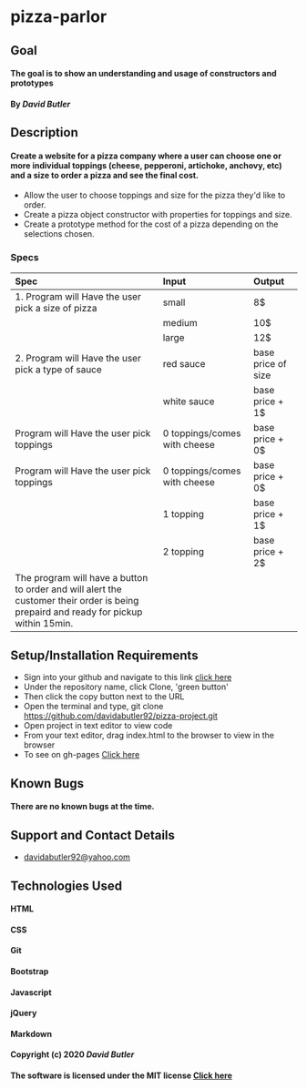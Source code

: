 # pizza-parlor
## Goal 

#### The goal is to show an understanding and usage of constructors and prototypes 
#### By _**David Butler**_

## Description
#### Create a website for a pizza company where a user can choose one or more individual toppings (cheese, pepperoni, artichoke, anchovy, etc) and a size to order a pizza and see the final cost.

* Allow the user to choose toppings and size for the pizza they'd like to order.
* Create a pizza object constructor with properties for toppings and size.
* Create a prototype method for the cost of a pizza depending on the selections chosen.

### Specs
| Spec | Input | Output |
| :-------------     | :------------- | :------------- |
|  1. Program will Have the user pick a size of pizza | small | 8$
|  | medium | 10$
|  | large | 12$
|  2. Program will Have the user pick a type of sauce | red sauce | base price of size
|  | white sauce | base price + 1$
|  Program will Have the user pick toppings        | 0 toppings/comes with cheese | base price + 0$ 
|  Program will Have the user pick toppings        | 0 toppings/comes with cheese | base price + 0$ 
|  | 1 topping | base price + 1$
|  | 2 topping | base price + 2$
|  The program will have a button to order and will alert the customer their order is being prepaird and ready for pickup within 15min.


## Setup/Installation Requirements
* Sign into your github and navigate to this link [click here](https://github.com/davidabutler92/pizza-project.git) 
* Under the repository name, click Clone, 'green button'
* Then click the copy button next to the URL
* Open the terminal and type, git clone https://github.com/davidabutler92/pizza-project.git
* Open project in text editor to view code
* From your text editor, drag index.html to the browser to view in the browser
* To see on gh-pages [Click here](https://davidabutler92.github.io/pizza-project/)

## Known Bugs 
#### There are no known bugs at the time.

## Support and Contact Details
* davidabutler92@yahoo.com

## Technologies Used 
#### HTML
#### CSS
#### Git 
#### Bootstrap
#### Javascript
#### jQuery 
#### Markdown

#### Copyright (c) 2020 **_David Butler_**
#### The software is licensed under the MIT license [Click here](LICENSE.md)